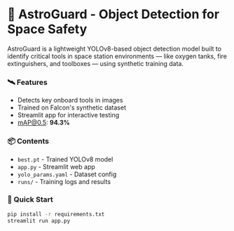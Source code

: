 # 🚀 AstroGuard - Object Detection for Space Safety

AstroGuard is a lightweight YOLOv8-based object detection model built to identify critical tools in space station environments — like oxygen tanks, fire extinguishers, and toolboxes — using synthetic training data.

### 🛰️ Features
- Detects key onboard tools in images
- Trained on Falcon's synthetic dataset
- Streamlit app for interactive testing
- mAP@0.5: **94.3%**

### 📦 Contents
- `best.pt` - Trained YOLOv8 model
- `app.py` - Streamlit web app
- `yolo_params.yaml` - Dataset config
- `runs/` - Training logs and results

### 🚀 Quick Start
```bash
pip install -r requirements.txt
streamlit run app.py

